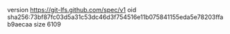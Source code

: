 version https://git-lfs.github.com/spec/v1
oid sha256:73bf87fc03d5a31c53dc46d3f754516e11b075841155eda5e78203ffab9aecaa
size 6109
